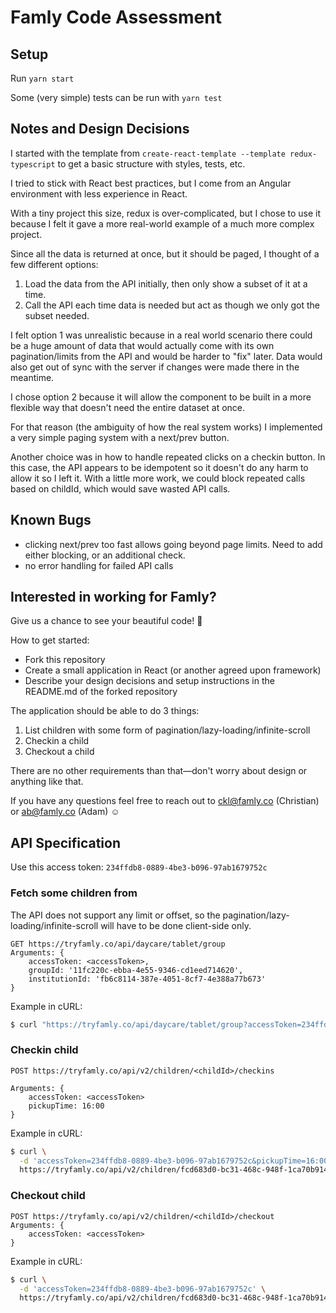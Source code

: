 # Famly Code Assessment

## Setup

Run `yarn start`

Some (very simple) tests can be run with `yarn test`

## Notes and Design Decisions

I started with the template from `create-react-template --template redux-typescript` to get a basic structure with styles, tests, etc.

I tried to stick with React best practices, but I come from an Angular environment with less experience in React.

With a tiny project this size, redux is over-complicated, but I chose to use it because I felt it gave a more real-world example of a much more complex project.

Since all the data is returned at once, but it should be paged, I thought of a few different options:
1. Load the data from the API initially, then only show a subset of it at a time.
2. Call the API each time data is needed but act as though we only got the subset needed. 

I felt option 1 was unrealistic because in a real world scenario there could be a huge amount of data that would actually come with its own pagination/limits from the API and would be harder to "fix" later. Data would also get out of sync with the server if changes were made there in the meantime.

I chose option 2 because it will allow the component to be built in a more flexible way that doesn't need the entire dataset at once.

For that reason (the ambiguity of how the real system works) I implemented a very simple paging system with a next/prev button.

Another choice was in how to handle repeated clicks on a checkin button. In this case, the API appears to be idempotent so it doesn't do any harm to allow it so I left it. With a little more work, we could block repeated calls based on childId, which would save wasted API calls.

## Known Bugs

- clicking next/prev too fast allows going beyond page limits. Need to add either blocking, or an additional check.
- no error handling for failed API calls

## Interested in working for Famly?

Give us a chance to see your beautiful code! 🤩 

How to get started:
- Fork this repository
- Create a small application in React (or another agreed upon framework)
- Describe your design decisions and setup instructions in the README.md of the forked repository

The application should be able to do 3 things:
1. List children with some form of pagination/lazy-loading/infinite-scroll
2. Checkin a child
3. Checkout a child

There are no other requirements than that—don't worry about design or anything like that.

If you have any questions feel free to reach out to ckl@famly.co (Christian) or ab@famly.co (Adam) ☺️

## API Specification

Use this access token: `234ffdb8-0889-4be3-b096-97ab1679752c`

### Fetch some children from

The API does not support any limit or offset, so the pagination/lazy-loading/infinite-scroll will have to be done client-side only.

```
GET https://tryfamly.co/api/daycare/tablet/group
Arguments: {
	accessToken: <accessToken>,
	groupId: '11fc220c-ebba-4e55-9346-cd1eed714620',
	institutionId: 'fb6c8114-387e-4051-8cf7-4e388a77b673'
}
```

Example in cURL:

```bash
$ curl "https://tryfamly.co/api/daycare/tablet/group?accessToken=234ffdb8-0889-4be3-b096-97ab1679752c&groupId=11fc220c-ebba-4e55-9346-cd1eed714620&institutionId=fb6c8114-387e-4051-8cf7-4e388a77b673"
```

### Checkin child
```
POST https://tryfamly.co/api/v2/children/<childId>/checkins

Arguments: {
	accessToken: <accessToken>
	pickupTime: 16:00
}
```

Example in cURL:

```bash
$ curl \
  -d 'accessToken=234ffdb8-0889-4be3-b096-97ab1679752c&pickupTime=16:00' \
  https://tryfamly.co/api/v2/children/fcd683d0-bc31-468c-948f-1ca70b91439d/checkins
```

### Checkout child
```
POST https://tryfamly.co/api/v2/children/<childId>/checkout
Arguments: {
	accessToken: <accessToken>
}
```

Example in cURL:

```bash
$ curl \
  -d 'accessToken=234ffdb8-0889-4be3-b096-97ab1679752c' \
  https://tryfamly.co/api/v2/children/fcd683d0-bc31-468c-948f-1ca70b91439d/checkout
```
